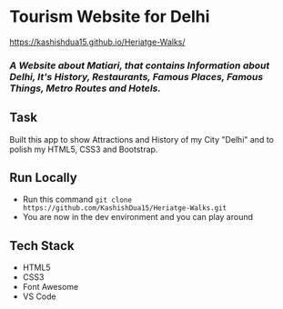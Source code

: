 # Tourism Website for Delhi


https://kashishdua15.github.io/Heriatge-Walks/
### *A Website about Matiari, that contains Information about Delhi, It's History, Restaurants, Famous Places, Famous Things, Metro Routes and Hotels.*

## Task
Built this app to show Attractions and History of my City "Delhi" and to polish my HTML5, CSS3 and Bootstrap.

## Run Locally 

- Run this command `git clone https://github.com/KashishDua15/Heriatge-Walks.git`
- You are now in the dev environment and you can play around 

## Tech Stack

- HTML5
- CSS3
- Font Awesome
- VS Code

